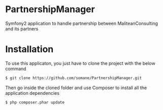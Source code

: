 PartnershipManager
==================

Symfony2 application to handle partnership between MaliteanConsulting and its partners


Installation
==================

To use this applicaton, you just have to clone the project with the below command

```sh
$ git clone https://github.com/somane/PartnershipManager.git
```

Then go inside the cloned folder and use Composer to install all the application dependencies

```sh
$ php composer.phar update
```
